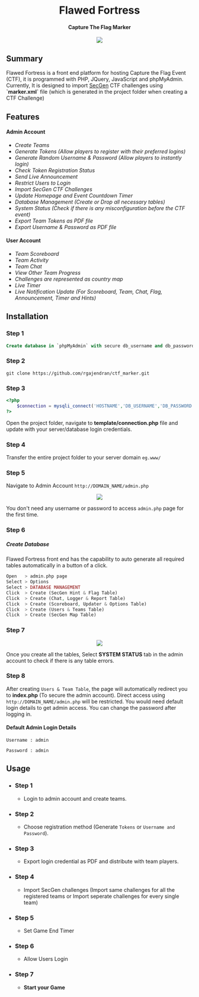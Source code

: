 <h1 align="center"> Flawed Fortress</h1>
<h4 align="center">Capture The Flag Marker</h4>
<p align="center">
<img align="center" src="https://cloud.githubusercontent.com/assets/12548071/25828874/ad225488-344a-11e7-84f1-2add49df6818.gif">
</p>
<h2>Summary</h2>
<p>Flawed Fortress is a front end platform for hosting Capture the Flag Event (CTF), it is programmed with PHP, JQuery, JavaScript and phpMyAdmin. Currently, It is designed to import <a href="https://github.com/cliffe/SecGen">SecGen</a> CTF challenges using <b>`marker.xml`</b> file (which is generated in the project folder when creating a CTF Challenge)</p>

<h2>Features</h2>

<h4>Admin Account</h4>

* <i>Create Teams</i>
* <i>Generate Tokens (Allow players to register with their preferred logins) </i>
* <i>Generate Random Username & Password (Allow players to instantly login)</i>
* <i>Check Token Registration Status</i>
* <i>Send Live Announcement</i>
* <i>Restrict Users to Login</i>
* <i>Import SecGen CTF Challenges</i>
* <i>Update Homepage and Event Countdown Timer</i>
* <i>Database Management (Create or Drop all necessary tables)</i>
* <i>System Status (Check if there is any misconfiguration before the CTF event)</i>
* <i>Export Team Tokens as PDF file</i>
* <i>Export Username & Password as PDF file</i>

<h4>User Account</h4>

* <i>Team Scoreboard</i>
* <i>Team Activity</i>
* <i>Team Chat</i>
* <i>View Other Team Progress</i>
* <i>Challenges are represented as country map</i>
* <i>Live Timer</i>
* <i>Live Notification Update (For Scoreboard, Team, Chat, Flag, Announcement, Timer and Hints)</i>

<h2>Installation</h2>

<h3>Step 1</h3>

```sql
Create database in `phpMyAdmin` with secure db_username and db_password
```

<h3>Step 2</h3>

```
git clone https://github.com/rgajendran/ctf_marker.git
```
<h3>Step 3</h3>

```php
<?php
    $connection = mysqli_connect('HOSTNAME','DB_USERNAME','DB_PASSWORD','DATABASE_NAME');
?>
```
<p>Open the project folder, navigate to <b>template/connection.php</b> file and update with your server/database login credentials.</p>

<h3>Step 4</h3>

Transfer the entire project folder to your server domain `eg.www/`

<h3>Step 5</h3>

Navigate to Admin Account `http://DOMAIN_NAME/admin.php`

<p align="center">
<img align="center" src="https://cloud.githubusercontent.com/assets/12548071/25828827/56a97f3c-344a-11e7-9388-10f19a3262a5.gif">
</p>

You don't need any username or password to access `admin.php` page for the first time. 

<h3>Step 6</h3><h5>Create Database</h5>

Flawed Fortress front end has the capability to auto generate all required tables automatically in a button of a click. 

```php
Open   > admin.php page
Select > Options
Select > DATABASE MANAGEMENT
Click  > Create (SecGen Hint & Flag Table)
Click  > Create (Chat, Logger & Report Table)
Click  > Create (Scoreboard, Updater & Options Table)
Click  > Create (Users & Teams Table)
Click  > Create (SecGen Map Table)
```
<h3>Step 7</h3>

<p align="center">
<img align="center" src="https://cloud.githubusercontent.com/assets/12548071/25874940/c6e073b0-350c-11e7-919d-9e92ab4a6959.png">
</p>

Once you create all the tables, Select <b>SYSTEM STATUS</b> tab in the admin account to check if there is any table errors.

<h3>Step 8</h3>

After creating `Users & Team Table`, the page will automatically redirect you to <b>index.php</b> (To secure the admin account). Direct access using `http://DOMAIN_NAME/admin.php` will be restricted. You would need default login details to get admin access. You can change the password after logging in.

<h4>Default Admin Login Details</h4>

```
Username : admin

Password : admin
```

<h2>Usage</h2>

* <h3>Step 1</h3>

    * Login to admin account and create teams.

* <h3>Step 2</h3>

    * Choose registration method (Generate `Tokens` or `Username and Password`).
    
* <h3>Step 3</h3>
    
    * Export login credential as PDF and distribute with team players.
    
* <h3>Step 4</h3>    

    * Import SecGen challenges (Import same challenges for all the registered teams or Import seperate challenges for every single team)
    
* <h3>Step 5</h3>    

    * Set Game End Timer
    
* <h3>Step 6</h3>

    * Allow Users Login
    
* <h3>Step 7</h3>

    * <b>Start your Game</b>
